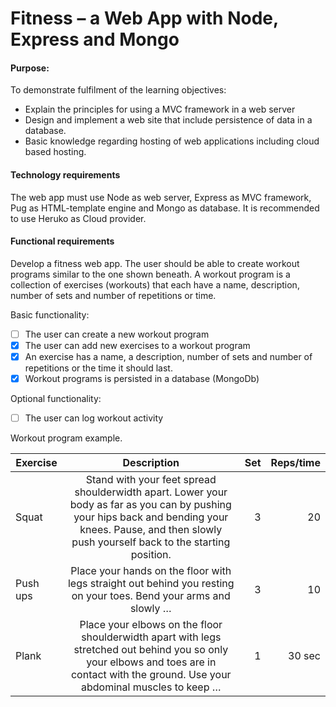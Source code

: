 
# Fitness – a Web App with Node, Express and Mongo
#### Purpose:
To demonstrate fulfilment of the learning objectives:
- Explain the principles for using a MVC framework in a web server
- Design and implement a web site that include persistence of data in a database.
- Basic knowledge regarding hosting of web applications including cloud based hosting.
#### Technology requirements
The web app must use Node as web server, Express as MVC framework, Pug as HTML-template engine
and Mongo as database. It is recommended to use Heruko as Cloud provider.
#### Functional requirements
Develop a fitness web app. The user should be able to create workout programs similar to the one shown
beneath. A workout program is a collection of exercises (workouts) that each have a name, description,
number of sets and number of repetitions or time.

Basic functionality:
- [ ] The user can create a new workout program
- [x] The user can add new exercises to a workout program
- [x] An exercise has a name, a description, number of sets and number of repetitions or the time it
should last.
- [x] Workout programs is persisted in a database (MongoDb)

Optional functionality:
- [ ] The user can log workout activity

Workout program example.

| Exercise        | Description           | Set  |Reps/time|
|-------------|:-------------:|-----:|-----:|
| Squat     | Stand with your feet spread shoulderwidth apart. Lower your body as far as you can by pushing your hips back and bending your knees. Pause, and then slowly push yourself back to the starting position. | 3 |    20    |
| Push ups      | Place your hands on the floor with legs straight out behind you resting on your toes. Bend your arms and slowly …      |   3 |    10     |
| Plank | Place your elbows on the floor shoulderwidth apart with legs stretched out behind you so only your elbows and toes are in contact with the ground. Use your abdominal muscles to keep …      |    1 |    30 sec       |
